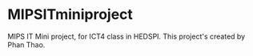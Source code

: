 MIPSITminiproject
=================

MIPS IT Mini project, for ICT4 class in HEDSPI. This project's created by Phan Thao.
